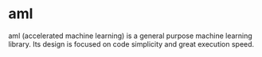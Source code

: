 # aml
aml (accelerated machine learning) is a general purpose machine learning library. Its design is focused on code simplicity and great execution speed. 
